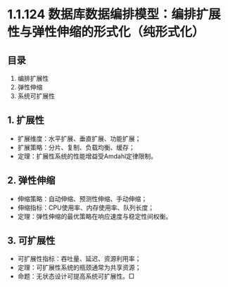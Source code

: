 # 1.1.124 数据库数据编排模型：编排扩展性与弹性伸缩的形式化（纯形式化）

## 目录

1. 编排扩展性
2. 弹性伸缩
3. 系统可扩展性

## 1. 扩展性

- 扩展维度：水平扩展、垂直扩展、功能扩展；
- 扩展策略：分片、复制、负载均衡、缓存；
- 定理：扩展性系统的性能增益受Amdahl定律限制。

## 2. 弹性伸缩

- 伸缩策略：自动伸缩、预测性伸缩、手动伸缩；
- 伸缩指标：CPU使用率、内存使用率、队列长度；
- 定理：弹性伸缩的最优策略在响应速度与稳定性间权衡。

## 3. 可扩展性

- 可扩展性指标：吞吐量、延迟、资源利用率；
- 定理：可扩展性系统的瓶颈通常为共享资源；
- 命题：无状态设计可提高系统可扩展性。□
